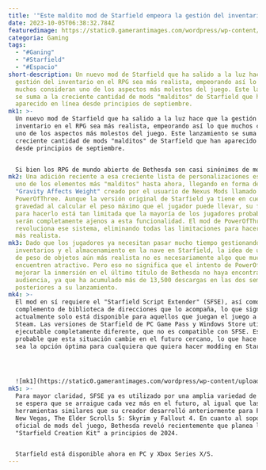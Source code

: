 ```yaml
---
title: '"Este maldito mod de Starfield empeora la gestión del inventario."'
date: 2023-10-05T06:38:32.784Z
featuredimage: https://static0.gamerantimages.com/wordpress/wp-content/uploads/wm/2023/10/starfield-character-staring-with-anime-sweat-drop-symbol-on-head.jpg?q=50&fit=contain&w=1140&h=&dpr=1.5
categoria: Gaming
tags:
  - "#Ganing"
  - "#Starfield"
  - "#Espacio"
short-description: Un nuevo mod de Starfield que ha salido a la luz hace que la
  gestión del inventario en el RPG sea más realista, empeorando así lo que
  muchos consideran uno de los aspectos más molestos del juego. Este lanzamiento
  se suma a la creciente cantidad de mods "malditos" de Starfield que han
  aparecido en línea desde principios de septiembre.
mk1: >-
  Un nuevo mod de Starfield que ha salido a la luz hace que la gestión del
  inventario en el RPG sea más realista, empeorando así lo que muchos consideran
  uno de los aspectos más molestos del juego. Este lanzamiento se suma a la
  creciente cantidad de mods "malditos" de Starfield que han aparecido en línea
  desde principios de septiembre.


  Si bien los RPG de mundo abierto de Bethesda son casi sinónimos de modding, sus herramientas oficiales de creación de contenido históricamente quedaban rezagadas con respecto a sus respectivos juegos. De acuerdo con ese historial, Starfield todavía está esperando el soporte oficial de mods de primera parte. Sin embargo, eso no ha impedido que los aficionados más dedicados comiencen a crear mods simples utilizando editores hexadecimales, archivos de configuración personalizados y otros métodos rudimentarios tan pronto como el RPG que abarca toda la galaxia llegó al mercado.
mk2: Una adición reciente a esa creciente lista de personalizaciones es también
  uno de los elementos más "malditos" hasta ahora, llegando en forma del mod
  "Gravity Affects Weight" creado por el usuario de Nexus Mods llamado
  PowerOfThree. Aunque la versión original de Starfield ya tiene en cuenta la
  gravedad al calcular el peso máximo que el jugador puede llevar, su fórmula
  para hacerlo está tan limitada que la mayoría de los jugadores probablemente
  serán completamente ajenos a esta funcionalidad. El mod de PowerOfThree
  revoluciona ese sistema, eliminando todas las limitaciones para hacerlo mucho
  más realista.
mk3: Dado que los jugadores ya necesitan pasar mucho tiempo gestionando sus
  inventarios y el almacenamiento en la nave en Starfield, la idea de un sistema
  de peso de objetos aún más realista no es necesariamente algo que muchos
  encuentren atractivo. Pero eso no significa que el intento de PowerOfThree por
  mejorar la inmersión en el último título de Bethesda no haya encontrado una
  audiencia, ya que ha acumulado más de 13,500 descargas en las dos semanas
  posteriores a su lanzamiento.
mk4: >-
  El mod en sí requiere el "Starfield Script Extender" (SFSE), así como un
  complemento de biblioteca de direcciones que lo acompaña, lo que significa que
  actualmente solo está disponible para aquellos que juegan el juego a través de
  Steam. Las versiones de Starfield de PC Game Pass y Windows Store utilizan un
  ejecutable completamente diferente, que no es compatible con SFSE. Es poco
  probable que esta situación cambie en el futuro cercano, lo que hace que Steam
  sea la opción óptima para cualquiera que quiera hacer modding en Starfield.




  ![mk1](https://static0.gamerantimages.com/wordpress/wp-content/uploads/2023/09/starfield-heller-lin.jpg?q=50&fit=crop&w=1500&dpr=1.5 "mk1")
mk5: >-
  Para mayor claridad, SFSE ya es utilizado por una amplia variedad de mods, y
  se espera que se arraigue cada vez más en el futuro, al igual que las
  herramientas similares que su creador desarrolló anteriormente para Fallout:
  New Vegas, The Elder Scrolls 5: Skyrim y Fallout 4. En cuanto al soporte
  oficial de mods del juego, Bethesda reveló recientemente que planea lanzar el
  "Starfield Creation Kit" a principios de 2024.


  Starfield está disponible ahora en PC y Xbox Series X/S.
---
```

